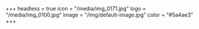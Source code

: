 +++
headless = true
icon = "/media/img_0171.jpg"
logo = "/media/img_0100.jpg"
image = "/img/default-image.jpg"
color = "#5a4ae3"
+++
